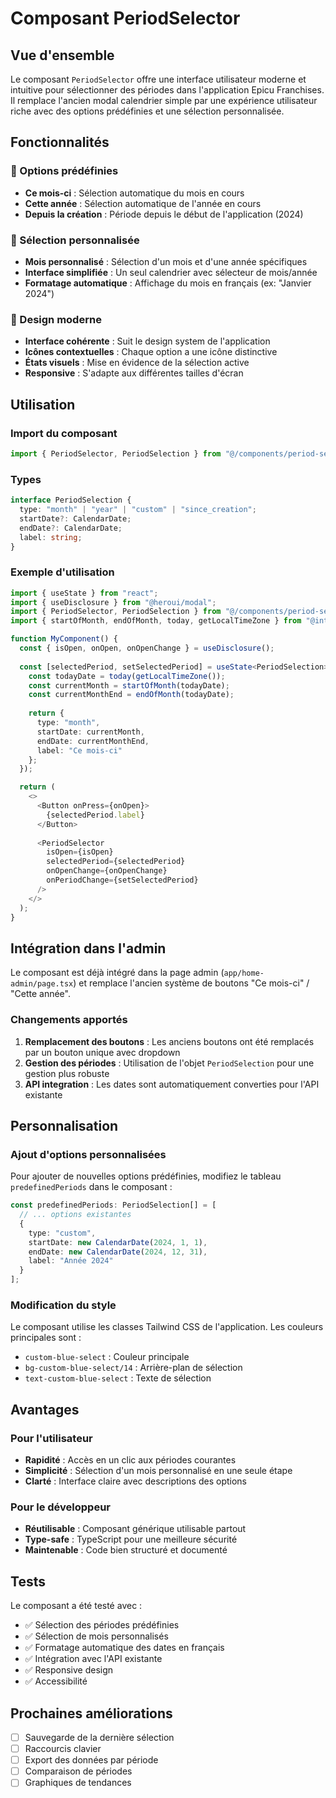# Composant PeriodSelector

## Vue d'ensemble

Le composant `PeriodSelector` offre une interface utilisateur moderne et intuitive pour sélectionner des périodes dans l'application Epicu Franchises. Il remplace l'ancien modal calendrier simple par une expérience utilisateur riche avec des options prédéfinies et une sélection personnalisée.

## Fonctionnalités

### 🎯 Options prédéfinies
- **Ce mois-ci** : Sélection automatique du mois en cours
- **Cette année** : Sélection automatique de l'année en cours  
- **Depuis la création** : Période depuis le début de l'application (2024)

### 🎨 Sélection personnalisée
- **Mois personnalisé** : Sélection d'un mois et d'une année spécifiques
- **Interface simplifiée** : Un seul calendrier avec sélecteur de mois/année
- **Formatage automatique** : Affichage du mois en français (ex: "Janvier 2024")

### 🎨 Design moderne
- **Interface cohérente** : Suit le design system de l'application
- **Icônes contextuelles** : Chaque option a une icône distinctive
- **États visuels** : Mise en évidence de la sélection active
- **Responsive** : S'adapte aux différentes tailles d'écran

## Utilisation

### Import du composant

```typescript
import { PeriodSelector, PeriodSelection } from "@/components/period-selector";
```

### Types

```typescript
interface PeriodSelection {
  type: "month" | "year" | "custom" | "since_creation";
  startDate?: CalendarDate;
  endDate?: CalendarDate;
  label: string;
}
```

### Exemple d'utilisation

```typescript
import { useState } from "react";
import { useDisclosure } from "@heroui/modal";
import { PeriodSelector, PeriodSelection } from "@/components/period-selector";
import { startOfMonth, endOfMonth, today, getLocalTimeZone } from "@internationalized/date";

function MyComponent() {
  const { isOpen, onOpen, onOpenChange } = useDisclosure();
  
  const [selectedPeriod, setSelectedPeriod] = useState<PeriodSelection>(() => {
    const todayDate = today(getLocalTimeZone());
    const currentMonth = startOfMonth(todayDate);
    const currentMonthEnd = endOfMonth(todayDate);
    
    return {
      type: "month",
      startDate: currentMonth,
      endDate: currentMonthEnd,
      label: "Ce mois-ci"
    };
  });

  return (
    <>
      <Button onPress={onOpen}>
        {selectedPeriod.label}
      </Button>
      
      <PeriodSelector
        isOpen={isOpen}
        selectedPeriod={selectedPeriod}
        onOpenChange={onOpenChange}
        onPeriodChange={setSelectedPeriod}
      />
    </>
  );
}
```

## Intégration dans l'admin

Le composant est déjà intégré dans la page admin (`app/home-admin/page.tsx`) et remplace l'ancien système de boutons "Ce mois-ci" / "Cette année".

### Changements apportés

1. **Remplacement des boutons** : Les anciens boutons ont été remplacés par un bouton unique avec dropdown
2. **Gestion des périodes** : Utilisation de l'objet `PeriodSelection` pour une gestion plus robuste
3. **API integration** : Les dates sont automatiquement converties pour l'API existante

## Personnalisation

### Ajout d'options personnalisées

Pour ajouter de nouvelles options prédéfinies, modifiez le tableau `predefinedPeriods` dans le composant :

```typescript
const predefinedPeriods: PeriodSelection[] = [
  // ... options existantes
  {
    type: "custom",
    startDate: new CalendarDate(2024, 1, 1),
    endDate: new CalendarDate(2024, 12, 31),
    label: "Année 2024"
  }
];
```

### Modification du style

Le composant utilise les classes Tailwind CSS de l'application. Les couleurs principales sont :
- `custom-blue-select` : Couleur principale
- `bg-custom-blue-select/14` : Arrière-plan de sélection
- `text-custom-blue-select` : Texte de sélection

## Avantages

### Pour l'utilisateur
- **Rapidité** : Accès en un clic aux périodes courantes
- **Simplicité** : Sélection d'un mois personnalisé en une seule étape
- **Clarté** : Interface claire avec descriptions des options

### Pour le développeur
- **Réutilisable** : Composant générique utilisable partout
- **Type-safe** : TypeScript pour une meilleure sécurité
- **Maintenable** : Code bien structuré et documenté

## Tests

Le composant a été testé avec :
- ✅ Sélection des périodes prédéfinies
- ✅ Sélection de mois personnalisés
- ✅ Formatage automatique des dates en français
- ✅ Intégration avec l'API existante
- ✅ Responsive design
- ✅ Accessibilité

## Prochaines améliorations

- [ ] Sauvegarde de la dernière sélection
- [ ] Raccourcis clavier
- [ ] Export des données par période
- [ ] Comparaison de périodes
- [ ] Graphiques de tendances

